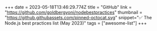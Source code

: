 +++
date = 2023-05-18T13:46:29.774Z
title = "GitHub"
link = "https://github.com/goldbergyoni/nodebestpractices"
thumbnail = "https://github.githubassets.com/pinned-octocat.svg"
snippet=":white_check_mark:  The Node.js best practices list (May 2023)"
tags = ["awesome-list"]
+++
